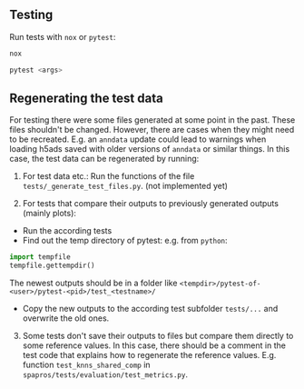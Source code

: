 ## Testing

Run tests with `nox` or `pytest`:

```bash
nox
```

```bash
pytest <args>
```

## Regenerating the test data
For testing there were some files generated at some point in the past. These files shouldn't be changed. However, 
there are cases when they might need to be recreated. E.g. an `anndata` update could lead to warnings when loading h5ads 
saved with older versions of `anndata` or similar things. In this case, the test data can be regenerated by running:

1. For test data etc.:
Run the functions of the file `tests/_generate_test_files.py`. (not implemented yet)

2. For tests that compare their outputs to previously generated outputs (mainly plots):
- Run the according tests
- Find out the temp directory of pytest: e.g. from `python`:
```python
import tempfile
tempfile.gettempdir()
```
The newest outputs should be in a folder like `<tempdir>/pytest-of-<user>/pytest-<pid>/test_<testname>/`
- Copy the new outputs to the according test subfolder `tests/...` and overwrite the old ones.

3. Some tests don't save their outputs to files but compare them directly to some reference values. In this case, there 
should be a comment in the test code that explains how to regenerate the reference values. E.g. function `test_knns_shared_comp` in `spapros/tests/evaluation/test_metrics.py`.
